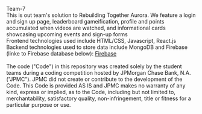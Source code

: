 Team-7
<br>
This is out team's solution to Rebuilding Together Aurora. We feature a login and sign up page, leaderboard gameification, profile and points accumulated when videos are watched, and informational cards
showcasing upcoming events and sign-up forms
<br>
Frontend technologies used include HTML/CSS, Javascript, React.js
Backend technologies used to store data include MongoDB and Firebase (linke to Firebase database below):
<a href="https://jphackathon-ee6c3-default-rtdb.firebaseio.com/" target="_blank">Firebase</a>
 <br /> <br /> The code ("Code") in this repository was created solely by the student teams during a coding competition hosted by JPMorgan Chase Bank, N.A. ("JPMC"). JPMC did not create or contribute to the development of the Code. This Code is provided AS IS and JPMC makes no warranty of any kind, express or implied, as to the Code, including but not limited to, merchantability, satisfactory quality, non-infringement, title or fitness for a particular purpose or use.